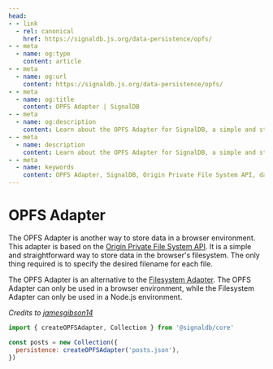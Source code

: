 ```yaml
---
head:
- - link
  - rel: canonical
    href: https://signaldb.js.org/data-persistence/opfs/
- - meta
  - name: og:type
    content: article
- - meta
  - name: og:url
    content: https://signaldb.js.org/data-persistence/opfs/
- - meta
  - name: og:title
    content: OPFS Adapter | SignalDB
- - meta
  - name: og:description
    content: Learn about the OPFS Adapter for SignalDB, a simple and straightforward way to store data in a browser's filesystem using the Origin Private File System API.
- - meta
  - name: description
    content: Learn about the OPFS Adapter for SignalDB, a simple and straightforward way to store data in a browser's filesystem using the Origin Private File System API.
- - meta
  - name: keywords
    content: OPFS Adapter, SignalDB, Origin Private File System API, data persistence, browser storage, Filesystem Adapter, JavaScript, TypeScript
---
```

# OPFS Adapter

The OPFS Adapter is another way to store data in a browser environment.
This adapter is based on the [Origin Private File System API](https://developer.mozilla.org/en-US/docs/Web/API/File_System_API/Origin_private_file_system). It is a simple and straightforward way to store data in the browser's filesystem. The only thing required is to specify the desired filename for each file.

The OPFS Adapter is an alternative to the [Filesystem Adapter](https://signaldb.js.org/data-persistence/file-system/). The OPFS Adapter can only be used in a browser environment, while the Filesystem Adapter can only be used in a Node.js environment.

*Credits to [jamesgibson14](https://github.com/jamesgibson14)*

```js
import { createOPFSAdapter, Collection } from '@signaldb/core'

const posts = new Collection({
  persistence: createOPFSAdapter('posts.json'),
})
```

